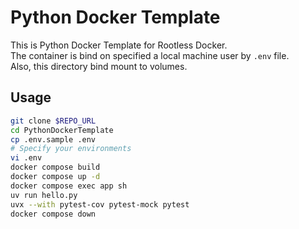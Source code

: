 # Python Docker Template

This is Python Docker Template for Rootless Docker.  
The container is bind on specified a local machine user by `.env` file.  
Also, this directory bind mount to volumes.

## Usage

```sh
git clone $REPO_URL
cd PythonDockerTemplate
cp .env.sample .env
# Specify your environments
vi .env
docker compose build
docker compose up -d
docker compose exec app sh
uv run hello.py
uvx --with pytest-cov pytest-mock pytest
docker compose down
```
